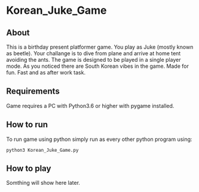 # Korean_Juke_Game

## About

This is a birthday present platformer game. You play as Juke (mostly known as beetle). Your challange is to dive from plane and arrive at home tent avoiding the ants. The game is designed to be played in a single player mode. As you noticed there are South Korean vibes in the game. Made for fun. Fast and as after work task.

## Requirements

Game requires a PC with Python3.6 or higher with pygame installed.

## How to run

To run game using python simply run as every other python program using:

```shell
python3 Korean_Juke_Game.py
```

## How to play

Somthing will show here later.
